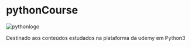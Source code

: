 # pythonCourse

  ![pythonlogo](https://github.com/denisdickson/python_udemy/pythonlogo.png)
  
  Destinado aos conteúdos estudados na plataforma da udemy em Python3 
